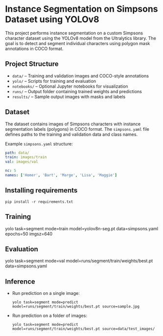 # Instance Segmentation on Simpsons Dataset using YOLOv8

This project performs instance segmentation on a custom Simpsons character dataset using the YOLOv8 model from the Ultralytics library. The goal is to detect and segment individual characters using polygon mask annotations in COCO format.

## Project Structure

- `data/` – Training and validation images and COCO-style annotations
- `yolo/` – Scripts for training and evaluation
- `notebooks/` – Optional Jupyter notebooks for visualization
- `runs/` – Output folder containing trained weights and predictions
- `results/` – Sample output images with masks and labels

## Dataset

The dataset contains images of Simpsons characters with instance segmentation labels (polygons) in COCO format. The `simpsons.yaml` file defines paths to the training and validation data and class names.

Example `simpsons.yaml` structure:

```yaml
path: data/
train: images/train
val: images/val

nc: 5
names: ['Homer', 'Bart', 'Marge', 'Lisa', 'Maggie']

```
## Installing requirements

    pip install -r requirements.txt

## Training

  yolo task=segment mode=train model=yolov8n-seg.pt data=simpsons.yaml epochs=50 imgsz=640

## Evaluation

  yolo task=segment mode=val model=runs/segment/train/weights/best.pt data=simpsons.yaml

## Inference

- Run prediction on a single image:

      yolo task=segment mode=predict model=runs/segment/train/weights/best.pt source=sample.jpg

- Run prediction on a folder of images:

      yolo task=segment mode=predict model=runs/segment/train/weights/best.pt source=data/test_images/
